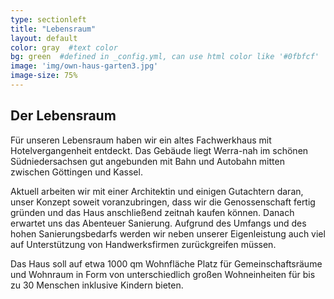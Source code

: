 ```yaml
---
type: sectionleft
title: "Lebensraum"
layout: default
color: gray  #text color
bg: green  #defined in _config.yml, can use html color like '#0fbfcf'
image: 'img/own-haus-garten3.jpg'
image-size: 75%
---
```


## Der Lebensraum

Für unseren Lebensraum haben wir ein altes Fachwerkhaus mit Hotelvergangenheit entdeckt. Das Gebäude liegt Werra-nah im schönen Südniedersachsen gut angebunden mit Bahn und Autobahn mitten zwischen Göttingen und Kassel.

Aktuell arbeiten wir mit einer Architektin und einigen Gutachtern daran, unser Konzept soweit voranzubringen, dass wir die Genossenschaft fertig gründen und das Haus anschließend zeitnah kaufen können. Danach erwartet uns das Abenteuer Sanierung. Aufgrund des Umfangs und des hohen Sanierungsbedarfs werden wir neben unserer Eigenleistung auch viel auf Unterstützung von Handwerksfirmen zurückgreifen müssen.

Das Haus soll auf etwa 1000 qm Wohnfläche Platz für Gemeinschaftsräume und Wohnraum in Form von unterschiedlich großen Wohneinheiten für bis zu 30 Menschen inklusive Kindern bieten.

